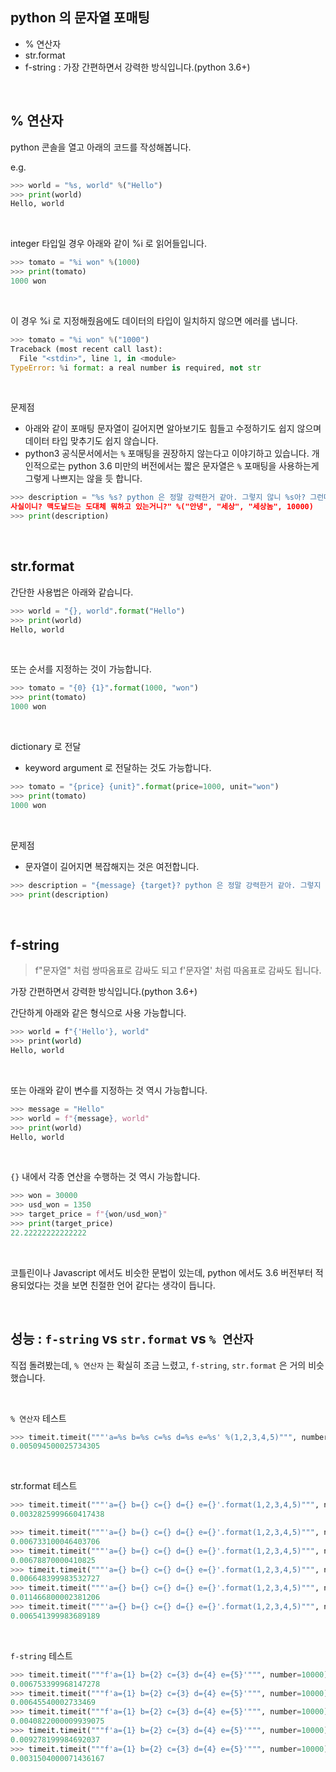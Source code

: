 ## python 의 문자열 포매팅

- % 연산자
- str.format
- f-string : 가장 간편하면서 강력한 방식입니다.(python 3.6+)

<br/>



## % 연산자

python 콘솔을 열고 아래의 코드를 작성해봅니다.<br/>



e.g.

```python
>>> world = "%s, world" %("Hello")
>>> print(world)
Hello, world
```

<br/>



integer 타입일 경우 아래와 같이 %i 로 읽어들입니다.

```python
>>> tomato = "%i won" %(1000)
>>> print(tomato)
1000 won
```

<br/>



이 경우 %i 로 지정해줬음에도 데이터의 타입이 일치하지 않으면 에러를 냅니다.

```python
>>> tomato = "%i won" %("1000")
Traceback (most recent call last):
  File "<stdin>", line 1, in <module>
TypeError: %i format: a real number is required, not str
```

<br/>



문제점

- 아래와 같이 포매팅 문자열이 길어지면 알아보기도 힘들고 수정하기도 쉽지 않으며 데이터 타입 맞추기도 쉽지 않습니다.
- python3 공식문서에서는 `%` 포매팅을 권장하지 않는다고 이야기하고 있습니다. 개인적으로는 python 3.6 미만의 버전에서는 짧은 문자열은  `%` 포매팅을 사용하는게 그렇게 나쁘지는 않을 듯 합니다.

```python
>>> description = "%s %s? python 은 정말 강력한거 같아. 그렇지 않니 %s아? 그런데 요즘 한국 밥값이 한끼에 %i 원이라던데
사실이니? 맥도날드는 도대체 뭐하고 있는거니?" %("안녕", "세상", "세상놈", 10000)
>>> print(description)
```

<br/>



## str.format

간단한 사용법은 아래와 같습니다.

```python
>>> world = "{}, world".format("Hello")
>>> print(world)
Hello, world
```

<br/>



또는 순서를 지정하는 것이 가능합니다.

```python
>>> tomato = "{0} {1}".format(1000, "won")
>>> print(tomato)
1000 won
```

<br/>



dictionary 로 전달

- keyword argument 로 전달하는 것도 가능합니다.

```python
>>> tomato = "{price} {unit}".format(price=1000, unit="won")
>>> print(tomato)
1000 won
```

<br/>



문제점

- 문자열이 길어지면 복잡해지는 것은 여전합니다.

```python
>>> description = "{message} {target}? python 은 정말 강력한거 같아. 그렇지 않니 {hell}아? 그런데 요즘 한국 밥값이 한끼 에 {price}원이라던데 사실이니? 맥도날드는 도대체 뭐하고 있는거니?".format(message="안녕", target="세상", hell="세상놈", price=10000)
>>> print(description)
```

<br/>



## f-string

> f"문자열" 처럼 쌍따옴표로 감싸도 되고 f'문자열' 처럼 따옴표로 감싸도 됩니다.

가장 간편하면서 강력한 방식입니다.(python 3.6+)<br/>

간단하게 아래와 같은 형식으로 사용 가능합니다.

```bash
>>> world = f"{'Hello'}, world"
>>> print(world)
Hello, world
```

<br/>

또는 아래와 같이 변수를 지정하는 것 역시 가능합니다.

```python
>>> message = "Hello"
>>> world = f"{message}, world"
>>> print(world)
Hello, world
```

<br/>

`{}` 내에서 각종 연산을 수행하는 것 역시 가능합니다.

```python
>>> won = 30000
>>> usd_won = 1350
>>> target_price = f"{won/usd_won}"
>>> print(target_price)
22.22222222222222
```

<br/>



코틀린이나 Javascript 에서도 비슷한 문법이 있는데, python 에서도 3.6 버전부터 적용되었다는 것을 보면 친절한 언어 같다는 생각이 듭니다.<br/>

<br/>



## 성능 : `f-string` vs `str.format` vs `% 연산자`

직접 돌려봤는데, `% 연산자` 는 확실히 조금 느렸고, `f-string`, `str.format` 은 거의 비슷했습니다.<br/>

<br/>



`% 연산자` 테스트

```python
>>> timeit.timeit("""'a=%s b=%s c=%s d=%s e=%s' %(1,2,3,4,5)""", number=10000)
0.005094500025734305
```

<br/>



str.format 테스트

```python
>>> timeit.timeit("""'a={} b={} c={} d={} e={}'.format(1,2,3,4,5)""", number=10000)
0.0032825999660417438

>>> timeit.timeit("""'a={} b={} c={} d={} e={}'.format(1,2,3,4,5)""", number=10000)
0.006733100046403706
>>> timeit.timeit("""'a={} b={} c={} d={} e={}'.format(1,2,3,4,5)""", number=10000)
0.00678870000410825
>>> timeit.timeit("""'a={} b={} c={} d={} e={}'.format(1,2,3,4,5)""", number=10000)
0.006648399983532727
>>> timeit.timeit("""'a={} b={} c={} d={} e={}'.format(1,2,3,4,5)""", number=10000)
0.011466800002381206
>>> timeit.timeit("""'a={} b={} c={} d={} e={}'.format(1,2,3,4,5)""", number=10000)
0.006541399983689189
```

<br/>



`f-string` 테스트

```python
>>> timeit.timeit("""f'a={1} b={2} c={3} d={4} e={5}'""", number=10000)
0.006753399968147278
>>> timeit.timeit("""f'a={1} b={2} c={3} d={4} e={5}'""", number=10000)
0.00645540002733469
>>> timeit.timeit("""f'a={1} b={2} c={3} d={4} e={5}'""", number=10000)
0.0040822000009939075
>>> timeit.timeit("""f'a={1} b={2} c={3} d={4} e={5}'""", number=10000)
0.009278199984692037
>>> timeit.timeit("""f'a={1} b={2} c={3} d={4} e={5}'""", number=10000)
0.0031504000071436167
```

<br/>



